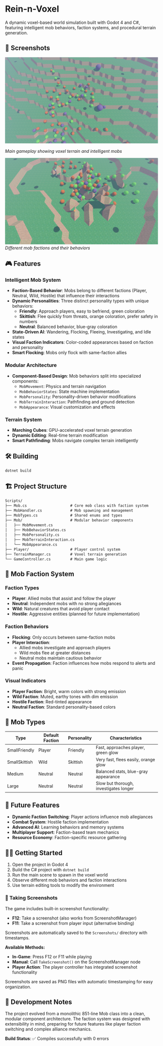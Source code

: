# Rein-n-Voxel

A dynamic voxel-based world simulation built with Godot 4 and C#, featuring intelligent mob behaviors, faction systems, and procedural terrain generation.

## 📸 Screenshots

![Game Screenshot](/Screenshots/screenshot_2025-05-28T16-42-05.png)

*Main gameplay showing voxel terrain and intelligent mobs*

![Mob Interactions](/Screenshots/screenshot_2025-05-28T16-45-44.png)
*Different mob factions and their behaviors*

## 🎮 Features

### Intelligent Mob System
- **Faction-Based Behavior**: Mobs belong to different factions (Player, Neutral, Wild, Hostile) that influence their interactions
- **Dynamic Personalities**: Three distinct personality types with unique behaviors:
  - **Friendly**: Approach players, easy to befriend, green coloration
  - **Skittish**: Flee quickly from threats, orange coloration, prefer safety in numbers
  - **Neutral**: Balanced behavior, blue-gray coloration
- **State-Driven AI**: Wandering, Flocking, Fleeing, Investigating, and Idle states
- **Visual Faction Indicators**: Color-coded appearances based on faction and personality
- **Smart Flocking**: Mobs only flock with same-faction allies

### Modular Architecture
- **Component-Based Design**: Mob behaviors split into specialized components:
  - `MobMovement`: Physics and terrain navigation
  - `MobBehaviorStates`: State machine implementation
  - `MobPersonality`: Personality-driven behavior modifications
  - `MobTerrainInteraction`: Pathfinding and ground detection
  - `MobAppearance`: Visual customization and effects

### Terrain System
- **Marching Cubes**: GPU-accelerated voxel terrain generation
- **Dynamic Editing**: Real-time terrain modification
- **Smart Pathfinding**: Mobs navigate complex terrain intelligently

## 🛠️ Building

```bash
dotnet build
```

## 🏗️ Project Structure

```
Scripts/
├── Mob.cs                    # Core mob class with faction system
├── MobHandler.cs             # Mob spawning and management
├── MobTypes.cs               # Shared enums and types
├── Mob/                      # Modular behavior components
│   ├── MobMovement.cs
│   ├── MobBehaviorStates.cs
│   ├── MobPersonality.cs
│   ├── MobTerrainInteraction.cs
│   └── MobAppearance.cs
├── Player/                   # Player control system
├── TerrainManager.cs         # Voxel terrain generation
└── GameController.cs         # Main game logic
```

## 🤖 Mob Faction System

### Faction Types
- **Player**: Allied mobs that assist and follow the player
- **Neutral**: Independent mobs with no strong allegiances
- **Wild**: Natural creatures that avoid player contact
- **Hostile**: Aggressive entities (planned for future implementation)

### Faction Behaviors
- **Flocking**: Only occurs between same-faction mobs
- **Player Interaction**: 
  - Allied mobs investigate and approach players
  - Wild mobs flee at greater distances
  - Neutral mobs maintain cautious behavior
- **Event Propagation**: Faction influences how mobs respond to alerts and panic

### Visual Indicators
- **Player Faction**: Bright, warm colors with strong emission
- **Wild Faction**: Muted, earthy tones with dim emission
- **Hostile Faction**: Red-tinted appearance
- **Neutral Faction**: Standard personality-based colors

## 🎯 Mob Types

| Type | Default Faction | Personality | Characteristics |
|------|----------------|-------------|-----------------|
| SmallFriendly | Player | Friendly | Fast, approaches player, green glow |
| SmallSkittish | Wild | Skittish | Very fast, flees easily, orange glow |
| Medium | Neutral | Neutral | Balanced stats, blue-gray appearance |
| Large | Neutral | Neutral | Slow but thorough, investigates longer |

## 🔮 Future Features

- **Dynamic Faction Switching**: Player actions influence mob allegiances
- **Combat System**: Hostile faction implementation
- **Advanced AI**: Learning behaviors and memory systems
- **Multiplayer Support**: Faction-based team mechanics
- **Resource Economy**: Faction-specific resource gathering

## 🏃‍♂️ Getting Started

1. Open the project in Godot 4
2. Build the C# project with `dotnet build`
3. Run the main scene to spawn in the voxel world
4. Observe different mob behaviors and faction interactions
5. Use terrain editing tools to modify the environment

### 📸 Taking Screenshots

The game includes built-in screenshot functionality:

- **F12**: Take a screenshot (also works from ScreenshotManager)
- **F11**: Take a screenshot from player input (alternative binding)

Screenshots are automatically saved to the `Screenshots/` directory with timestamps.

**Available Methods:**
- **In-Game**: Press F12 or F11 while playing
- **Manual**: Call `TakeScreenshot()` on the ScreenshotManager node
- **Player Action**: The player controller has integrated screenshot functionality

Screenshots are saved as PNG files with automatic timestamping for easy organization.

## 📝 Development Notes

The project evolved from a monolithic 851-line Mob class into a clean, modular component architecture. The faction system was designed with extensibility in mind, preparing for future features like player faction switching and complex alliance mechanics.

**Build Status**: ✅ Compiles successfully with 0 errors